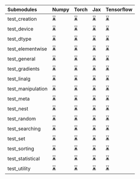 | Submodules        | Numpy                                                                                                                           | Torch                                                                                                                           | Jax                                                                                                                             | Tensorflow                                                                                                                      |
|:------------------|:--------------------------------------------------------------------------------------------------------------------------------|:--------------------------------------------------------------------------------------------------------------------------------|:--------------------------------------------------------------------------------------------------------------------------------|:--------------------------------------------------------------------------------------------------------------------------------|
| test_creation     | <a href="https://github.com/unifyai/ivy/runs/7989195368?check_suite_focus=true" rel="noopener noreferrer" target="_blank">⌛</a> | <a href="https://github.com/unifyai/ivy/runs/7989197965?check_suite_focus=true" rel="noopener noreferrer" target="_blank">⌛</a> | <a href="https://github.com/unifyai/ivy/runs/7989200139?check_suite_focus=true" rel="noopener noreferrer" target="_blank">⌛</a> | <a href="https://github.com/unifyai/ivy/runs/7989202545?check_suite_focus=true" rel="noopener noreferrer" target="_blank">⌛</a> |
| test_device       | <a href="https://github.com/unifyai/ivy/runs/7989195487?check_suite_focus=true" rel="noopener noreferrer" target="_blank">⌛</a> | <a href="https://github.com/unifyai/ivy/runs/7989198076?check_suite_focus=true" rel="noopener noreferrer" target="_blank">⌛</a> | <a href="https://github.com/unifyai/ivy/runs/7989200253?check_suite_focus=true" rel="noopener noreferrer" target="_blank">⌛</a> | <a href="https://github.com/unifyai/ivy/runs/7989202663?check_suite_focus=true" rel="noopener noreferrer" target="_blank">⌛</a> |
| test_dtype        | <a href="https://github.com/unifyai/ivy/runs/7989195617?check_suite_focus=true" rel="noopener noreferrer" target="_blank">⌛</a> | <a href="https://github.com/unifyai/ivy/runs/7989198189?check_suite_focus=true" rel="noopener noreferrer" target="_blank">⌛</a> | <a href="https://github.com/unifyai/ivy/runs/7989200374?check_suite_focus=true" rel="noopener noreferrer" target="_blank">⌛</a> | <a href="https://github.com/unifyai/ivy/runs/7989202784?check_suite_focus=true" rel="noopener noreferrer" target="_blank">⌛</a> |
| test_elementwise  | <a href="https://github.com/unifyai/ivy/runs/7989195764?check_suite_focus=true" rel="noopener noreferrer" target="_blank">⌛</a> | <a href="https://github.com/unifyai/ivy/runs/7989198320?check_suite_focus=true" rel="noopener noreferrer" target="_blank">⌛</a> | <a href="https://github.com/unifyai/ivy/runs/7989200494?check_suite_focus=true" rel="noopener noreferrer" target="_blank">⌛</a> | <a href="https://github.com/unifyai/ivy/runs/7989202899?check_suite_focus=true" rel="noopener noreferrer" target="_blank">⌛</a> |
| test_general      | <a href="https://github.com/unifyai/ivy/runs/7989195894?check_suite_focus=true" rel="noopener noreferrer" target="_blank">⌛</a> | <a href="https://github.com/unifyai/ivy/runs/7989198443?check_suite_focus=true" rel="noopener noreferrer" target="_blank">⌛</a> | <a href="https://github.com/unifyai/ivy/runs/7989200608?check_suite_focus=true" rel="noopener noreferrer" target="_blank">⌛</a> | <a href="https://github.com/unifyai/ivy/runs/7989203015?check_suite_focus=true" rel="noopener noreferrer" target="_blank">⌛</a> |
| test_gradients    | <a href="https://github.com/unifyai/ivy/runs/7989196004?check_suite_focus=true" rel="noopener noreferrer" target="_blank">⌛</a> | <a href="https://github.com/unifyai/ivy/runs/7989198544?check_suite_focus=true" rel="noopener noreferrer" target="_blank">⌛</a> | <a href="https://github.com/unifyai/ivy/runs/7989200717?check_suite_focus=true" rel="noopener noreferrer" target="_blank">⌛</a> | <a href="https://github.com/unifyai/ivy/runs/7989203125?check_suite_focus=true" rel="noopener noreferrer" target="_blank">⌛</a> |
| test_linalg       | <a href="https://github.com/unifyai/ivy/runs/7989196247?check_suite_focus=true" rel="noopener noreferrer" target="_blank">⌛</a> | <a href="https://github.com/unifyai/ivy/runs/7989198679?check_suite_focus=true" rel="noopener noreferrer" target="_blank">⌛</a> | <a href="https://github.com/unifyai/ivy/runs/7989200807?check_suite_focus=true" rel="noopener noreferrer" target="_blank">⌛</a> | <a href="https://github.com/unifyai/ivy/runs/7989203236?check_suite_focus=true" rel="noopener noreferrer" target="_blank">⌛</a> |
| test_manipulation | <a href="https://github.com/unifyai/ivy/runs/7989196391?check_suite_focus=true" rel="noopener noreferrer" target="_blank">⌛</a> | <a href="https://github.com/unifyai/ivy/runs/7989198859?check_suite_focus=true" rel="noopener noreferrer" target="_blank">⌛</a> | <a href="https://github.com/unifyai/ivy/runs/7989200922?check_suite_focus=true" rel="noopener noreferrer" target="_blank">⌛</a> | <a href="https://github.com/unifyai/ivy/runs/7989203354?check_suite_focus=true" rel="noopener noreferrer" target="_blank">⌛</a> |
| test_meta         | <a href="https://github.com/unifyai/ivy/runs/7989196546?check_suite_focus=true" rel="noopener noreferrer" target="_blank">⌛</a> | <a href="https://github.com/unifyai/ivy/runs/7989199034?check_suite_focus=true" rel="noopener noreferrer" target="_blank">⌛</a> | <a href="https://github.com/unifyai/ivy/runs/7989201488?check_suite_focus=true" rel="noopener noreferrer" target="_blank">⌛</a> | <a href="https://github.com/unifyai/ivy/runs/7989203455?check_suite_focus=true" rel="noopener noreferrer" target="_blank">⌛</a> |
| test_nest         | <a href="https://github.com/unifyai/ivy/runs/7989196694?check_suite_focus=true" rel="noopener noreferrer" target="_blank">⌛</a> | <a href="https://github.com/unifyai/ivy/runs/7989199183?check_suite_focus=true" rel="noopener noreferrer" target="_blank">⌛</a> | <a href="https://github.com/unifyai/ivy/runs/7989201609?check_suite_focus=true" rel="noopener noreferrer" target="_blank">⌛</a> | <a href="https://github.com/unifyai/ivy/runs/7989203564?check_suite_focus=true" rel="noopener noreferrer" target="_blank">⌛</a> |
| test_random       | <a href="https://github.com/unifyai/ivy/runs/7989196842?check_suite_focus=true" rel="noopener noreferrer" target="_blank">⌛</a> | <a href="https://github.com/unifyai/ivy/runs/7989199314?check_suite_focus=true" rel="noopener noreferrer" target="_blank">⌛</a> | <a href="https://github.com/unifyai/ivy/runs/7989201764?check_suite_focus=true" rel="noopener noreferrer" target="_blank">⌛</a> | <a href="https://github.com/unifyai/ivy/runs/7989203678?check_suite_focus=true" rel="noopener noreferrer" target="_blank">⌛</a> |
| test_searching    | <a href="https://github.com/unifyai/ivy/runs/7989197114?check_suite_focus=true" rel="noopener noreferrer" target="_blank">⌛</a> | <a href="https://github.com/unifyai/ivy/runs/7989199477?check_suite_focus=true" rel="noopener noreferrer" target="_blank">⌛</a> | <a href="https://github.com/unifyai/ivy/runs/7989201894?check_suite_focus=true" rel="noopener noreferrer" target="_blank">⌛</a> | <a href="https://github.com/unifyai/ivy/runs/7989203790?check_suite_focus=true" rel="noopener noreferrer" target="_blank">⌛</a> |
| test_set          | <a href="https://github.com/unifyai/ivy/runs/7989197325?check_suite_focus=true" rel="noopener noreferrer" target="_blank">⌛</a> | <a href="https://github.com/unifyai/ivy/runs/7989199600?check_suite_focus=true" rel="noopener noreferrer" target="_blank">⌛</a> | <a href="https://github.com/unifyai/ivy/runs/7989202035?check_suite_focus=true" rel="noopener noreferrer" target="_blank">⌛</a> | <a href="https://github.com/unifyai/ivy/runs/7989203905?check_suite_focus=true" rel="noopener noreferrer" target="_blank">⌛</a> |
| test_sorting      | <a href="https://github.com/unifyai/ivy/runs/7989197535?check_suite_focus=true" rel="noopener noreferrer" target="_blank">⌛</a> | <a href="https://github.com/unifyai/ivy/runs/7989199759?check_suite_focus=true" rel="noopener noreferrer" target="_blank">⌛</a> | <a href="https://github.com/unifyai/ivy/runs/7989202153?check_suite_focus=true" rel="noopener noreferrer" target="_blank">⌛</a> | <a href="https://github.com/unifyai/ivy/runs/7989204036?check_suite_focus=true" rel="noopener noreferrer" target="_blank">⌛</a> |
| test_statistical  | <a href="https://github.com/unifyai/ivy/runs/7989197699?check_suite_focus=true" rel="noopener noreferrer" target="_blank">⌛</a> | <a href="https://github.com/unifyai/ivy/runs/7989199905?check_suite_focus=true" rel="noopener noreferrer" target="_blank">⌛</a> | <a href="https://github.com/unifyai/ivy/runs/7989202290?check_suite_focus=true" rel="noopener noreferrer" target="_blank">⌛</a> | <a href="https://github.com/unifyai/ivy/runs/7989204200?check_suite_focus=true" rel="noopener noreferrer" target="_blank">⌛</a> |
| test_utility      | <a href="https://github.com/unifyai/ivy/runs/7989197839?check_suite_focus=true" rel="noopener noreferrer" target="_blank">⌛</a> | <a href="https://github.com/unifyai/ivy/runs/7989200041?check_suite_focus=true" rel="noopener noreferrer" target="_blank">⌛</a> | <a href="https://github.com/unifyai/ivy/runs/7989202415?check_suite_focus=true" rel="noopener noreferrer" target="_blank">⌛</a> | <a href="https://github.com/unifyai/ivy/runs/7989204348?check_suite_focus=true" rel="noopener noreferrer" target="_blank">⌛</a> |